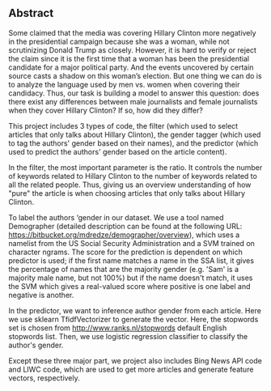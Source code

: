 ## Abstract
Some claimed that the media was covering Hillary Clinton more negatively in the presidential campaign because she was a woman, while not scrutinizing Donald Trump as closely. However, it is hard to verify or reject the claim since it is the first time that a woman has been the presidential candidate for a major political party. And the events uncovered by certain source casts a shadow on this woman’s election. But one thing we can do is to analyze the language used by men vs. women when covering their candidacy. Thus, our task is building a model to answer this question: does there exist any differences between male journalists and female journalists when they cover Hillary Clinton? If so, how did they differ? 

This project includes 3 types of code, the filter (which used to select articles that only talks about Hillary Clinton), the gender tagger (which used to tag the authors' gender based on their names), and the predictor (which used to predict the authors' gender based on the article content).

In the filter, the most important parameter is the ratio. It controls the number of keywords related to Hillary Clinton to the number of keywords related to all the related people. Thus, giving us an overview understanding of how "pure" the article is when choosing articles that only talks about Hillary Clinton.

To label the authors ‘gender in our dataset. We use a tool named Demographer (detailed description can be found at the following URL:  https://bitbucket.org/mdredze/demographer/overview), which uses a namelist from the US Social Security Administration and a SVM trained on character ngrams. The score for the prediction is dependent on which predictor is used; if the first name matches a name in the SSA list, it gives the percentage of names that are the majority gender (e.g. 'Sam' is a majority male name, but not 100%) but if the name doesn't match, it uses the SVM which gives a real-valued score where positive is one label and negative is another.

In the predictor, we want to inference author gender from each article. Here we use sklearn TfidfVectorizer to generate the vector. Here, the stopwords set is chosen from http://www.ranks.nl/stopwords default English stopwords list. Then, we use logistic regression classifier to classify the author's gender.

Except these three major part, we project also includes Bing News API code and LIWC code, which are used to get more articles and generate feature vectors, respectively.
